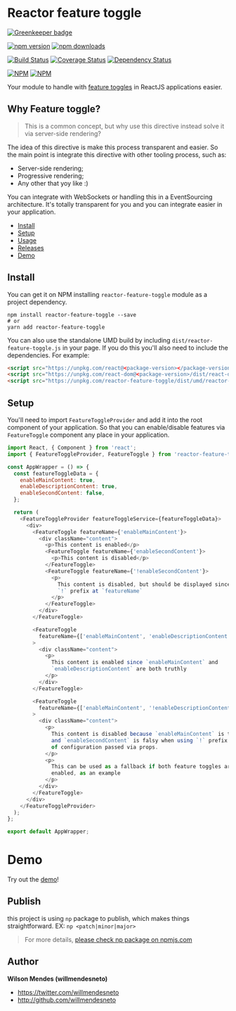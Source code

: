 # Reactor feature toggle

[![Greenkeeper badge](https://badges.greenkeeper.io/willmendesneto/reactor-feature-toggle.svg)](https://greenkeeper.io/)

[![npm version](https://badge.fury.io/js/reactor-feature-toggle.svg)](http://badge.fury.io/js/reactor-feature-toggle) [![npm downloads](https://img.shields.io/npm/dm/reactor-feature-toggle.svg)](https://npmjs.org/reactor-feature-toggle)

[![Build Status](https://circleci.com/gh/willmendesneto/reactor-feature-toggle.svg?style=shield)](https://circleci.com/gh/willmendesneto/reactor-feature-toggle)
[![Coverage Status](https://coveralls.io/repos/willmendesneto/reactor-feature-toggle/badge.svg?branch=master)](https://coveralls.io/r/willmendesneto/reactor-feature-toggle?branch=master)
[![Dependency Status](https://david-dm.org/willmendesneto/reactor-feature-toggle.svg)](https://david-dm.org/willmendesneto/reactor-feature-toggle)

[![NPM](https://nodei.co/npm/reactor-feature-toggle.png?downloads=true&downloadRank=true&stars=true)](https://npmjs.org/reactor-feature-toggle)
[![NPM](https://nodei.co/npm-dl/reactor-feature-toggle.png?height=3&months=3)](https://npmjs.org/reactor-feature-toggle)

Your module to handle with [feature toggles](http://martinfowler.com/bliki/FeatureToggle.html) in ReactJS applications easier.

## Why Feature toggle?

> This is a common concept, but why use this directive instead solve it via server-side rendering?

The idea of this directive is make this process transparent and easier. So the main point is integrate this directive with other tooling process, such as:

- Server-side rendering;
- Progressive rendering;
- Any other that yoy like :)

You can integrate with WebSockets or handling this in a EventSourcing architecture. It's totally transparent for you and you can integrate easier in your application.

- [Install](#install)
- [Setup](#setup)
- [Usage](#usage)
- [Releases](#releases)
- [Demo](#demo)

## Install

You can get it on NPM installing `reactor-feature-toggle` module as a project dependency.

```shell
npm install reactor-feature-toggle --save
# or
yarn add reactor-feature-toggle
```

You can also use the standalone UMD build by including `dist/reactor-feature-toggle.js` in your page. If you do this you'll also need to include the dependencies. For example:

```html
<script src="https://unpkg.com/react@<package-version></package-version>/dist/react.js"></script>
<script src="https://unpkg.com/react-dom@<package-version>/dist/react-dom.js"></script>
<script src="https://unpkg.com/reactor-feature-toggle/dist/umd/reactor-feature-toggle.js"></script>
```

## Setup

You'll need to import `FeatureToggleProvider` and add it into the root component of your application. So that you can enable/disable features via `FeatureToggle` component any place in your application.

```javascript
import React, { Component } from 'react';
import { FeatureToggleProvider, FeatureToggle } from 'reactor-feature-toggle';

const AppWrapper = () => {
  const featureToggleData = {
    enableMainContent: true,
    enableDescriptionContent: true,
    enableSecondContent: false,
  };

  return (
    <FeatureToggleProvider featureToggleService={featureToggleData}>
      <div>
        <FeatureToggle featureName={'enableMainContent'}>
          <div className="content">
            <p>This content is enabled</p>
            <FeatureToggle featureName={'enableSecondContent'}>
              <p>This content is disabled</p>
            </FeatureToggle>
            <FeatureToggle featureName={'!enableSecondContent'}>
              <p>
                This content is disabled, but should be displayed since it has
                `!` prefix at `featureName`
              </p>
            </FeatureToggle>
          </div>
        </FeatureToggle>

        <FeatureToggle
          featureName={['enableMainContent', 'enableDescriptionContent']}
        >
          <div className="content">
            <p>
              This content is enabled since `enableMainContent` and
              `enableDescriptionContent` are both truthly
            </p>
          </div>
        </FeatureToggle>

        <FeatureToggle
          featureName={['enableMainContent', '!enableDescriptionContent']}
        >
          <div className="content">
            <p>
              This content is disabled because `enableMainContent` is truthly
              and `enableSecondContent` is falsy when using `!` prefix on array
              of configuration passed via props.
            </p>
            <p>
              This can be used as a fallback if both feature toggles are not
              enabled, as an example
            </p>
          </div>
        </FeatureToggle>
      </div>
    </FeatureToggleProvider>
  );
};

export default AppWrapper;
```

# Demo

Try out the [demo](https://willmendesneto.github.io/reactor-feature-toggle)!

## Publish

this project is using `np` package to publish, which makes things straightforward. EX: `np <patch|minor|major>`

> For more details, [please check np package on npmjs.com](https://www.npmjs.com/package/np)

## Author

**Wilson Mendes (willmendesneto)**

- <https://twitter.com/willmendesneto>
- <http://github.com/willmendesneto>
